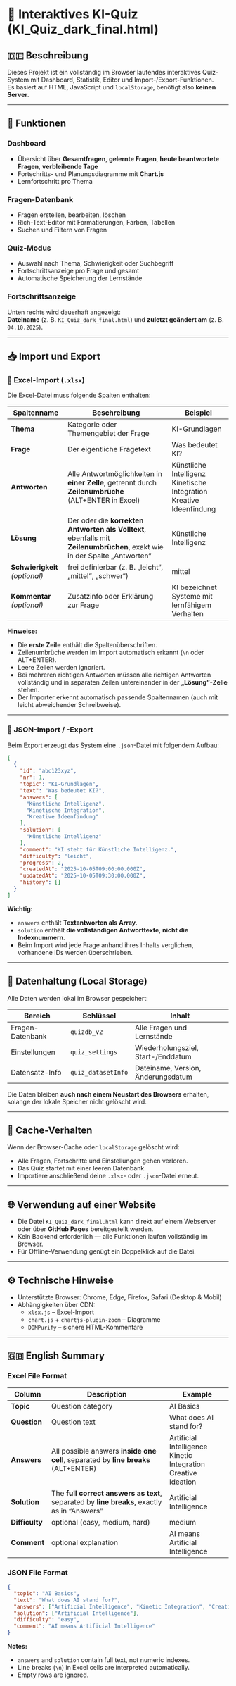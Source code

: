 
# 📘 Interaktives KI-Quiz (KI_Quiz_dark_final.html)

## 🇩🇪 **Beschreibung**
Dieses Projekt ist ein vollständig im Browser laufendes interaktives Quiz-System mit Dashboard, Statistik, Editor und Import-/Export-Funktionen.  
Es basiert auf HTML, JavaScript und `localStorage`, benötigt also **keinen Server**.

---

## 🔧 **Funktionen**

### Dashboard
- Übersicht über **Gesamtfragen**, **gelernte Fragen**, **heute beantwortete Fragen**, **verbleibende Tage**  
- Fortschritts- und Planungsdiagramme mit **Chart.js**  
- Lernfortschritt pro Thema  

### Fragen-Datenbank
- Fragen erstellen, bearbeiten, löschen  
- Rich-Text-Editor mit Formatierungen, Farben, Tabellen  
- Suchen und Filtern von Fragen  

### Quiz-Modus
- Auswahl nach Thema, Schwierigkeit oder Suchbegriff  
- Fortschrittsanzeige pro Frage und gesamt  
- Automatische Speicherung der Lernstände  

### Fortschrittsanzeige
Unten rechts wird dauerhaft angezeigt:  
**Dateiname** (z. B. `KI_Quiz_dark_final.html`) und **zuletzt geändert am** (z. B. `04.10.2025`).

---

## 📥 **Import und Export**

### 🧾 Excel-Import (`.xlsx`)
Die Excel-Datei muss folgende Spalten enthalten:

| Spaltenname | Beschreibung | Beispiel |
|--------------|---------------|-----------|
| **Thema** | Kategorie oder Themengebiet der Frage | KI-Grundlagen |
| **Frage** | Der eigentliche Fragetext | Was bedeutet KI? |
| **Antworten** | Alle Antwortmöglichkeiten in **einer Zelle**, getrennt durch **Zeilenumbrüche** (ALT+ENTER in Excel) | Künstliche Intelligenz<br>Kinetische Integration<br>Kreative Ideenfindung |
| **Lösung** | Der oder die **korrekten Antworten als Volltext**, ebenfalls mit **Zeilenumbrüchen**, exakt wie in der Spalte „Antworten“ | Künstliche Intelligenz |
| **Schwierigkeit** *(optional)* | frei definierbar (z. B. „leicht“, „mittel“, „schwer“) | mittel |
| **Kommentar** *(optional)* | Zusatzinfo oder Erklärung zur Frage | KI bezeichnet Systeme mit lernfähigem Verhalten |

**Hinweise:**
- Die **erste Zeile** enthält die Spaltenüberschriften.  
- Zeilenumbrüche werden im Import automatisch erkannt (`\n` oder ALT+ENTER).  
- Leere Zeilen werden ignoriert.  
- Bei mehreren richtigen Antworten müssen alle richtigen Antworten vollständig und in separaten Zeilen untereinander in der **„Lösung“-Zelle** stehen.  
- Der Importer erkennt automatisch passende Spaltennamen (auch mit leicht abweichender Schreibweise).

---

### 💾 JSON-Import / -Export

Beim Export erzeugt das System eine `.json`-Datei mit folgendem Aufbau:

```json
[
  {
    "id": "abc123xyz",
    "nr": 1,
    "topic": "KI-Grundlagen",
    "text": "Was bedeutet KI?",
    "answers": [
      "Künstliche Intelligenz",
      "Kinetische Integration",
      "Kreative Ideenfindung"
    ],
    "solution": [
      "Künstliche Intelligenz"
    ],
    "comment": "KI steht für Künstliche Intelligenz.",
    "difficulty": "leicht",
    "progress": 2,
    "createdAt": "2025-10-05T09:00:00.000Z",
    "updatedAt": "2025-10-05T09:30:00.000Z",
    "history": []
  }
]
```

**Wichtig:**
- `answers` enthält **Textantworten als Array**.  
- `solution` enthält **die vollständigen Antworttexte**, **nicht die Indexnummern**.  
- Beim Import wird jede Frage anhand ihres Inhalts verglichen, vorhandene IDs werden überschrieben.  

---

## 💾 **Datenhaltung (Local Storage)**

Alle Daten werden lokal im Browser gespeichert:

| Bereich | Schlüssel | Inhalt |
|----------|------------|--------|
| Fragen-Datenbank | `quizdb_v2` | Alle Fragen und Lernstände |
| Einstellungen | `quiz_settings` | Wiederholungsziel, Start-/Enddatum |
| Datensatz-Info | `quiz_datasetInfo` | Dateiname, Version, Änderungsdatum |

Die Daten bleiben **auch nach einem Neustart des Browsers** erhalten, solange der lokale Speicher nicht gelöscht wird.

---

## 🧹 **Cache-Verhalten**

Wenn der Browser-Cache oder `localStorage` gelöscht wird:
- Alle Fragen, Fortschritte und Einstellungen gehen verloren.  
- Das Quiz startet mit einer leeren Datenbank.  
- Importiere anschließend deine `.xlsx`- oder `.json`-Datei erneut.

---

## 🌐 **Verwendung auf einer Website**
- Die Datei `KI_Quiz_dark_final.html` kann direkt auf einem Webserver oder über **GitHub Pages** bereitgestellt werden.  
- Kein Backend erforderlich — alle Funktionen laufen vollständig im Browser.  
- Für Offline-Verwendung genügt ein Doppelklick auf die Datei.

---

## ⚙️ **Technische Hinweise**
- Unterstützte Browser: Chrome, Edge, Firefox, Safari (Desktop & Mobil)  
- Abhängigkeiten über CDN:
  - `xlsx.js` – Excel-Import  
  - `chart.js` + `chartjs-plugin-zoom` – Diagramme  
  - `DOMPurify` – sichere HTML-Kommentare

---

## 🇬🇧 **English Summary**

### Excel File Format
| Column | Description | Example |
|---------|--------------|----------|
| **Topic** | Question category | AI Basics |
| **Question** | Question text | What does AI stand for? |
| **Answers** | All possible answers **inside one cell**, separated by **line breaks** (ALT+ENTER) | Artificial Intelligence<br>Kinetic Integration<br>Creative Ideation |
| **Solution** | The **full correct answers as text**, separated by **line breaks**, exactly as in “Answers” | Artificial Intelligence |
| **Difficulty** | optional (easy, medium, hard) | medium |
| **Comment** | optional explanation | AI means Artificial Intelligence |

### JSON File Format
```json
{
  "topic": "AI Basics",
  "text": "What does AI stand for?",
  "answers": ["Artificial Intelligence", "Kinetic Integration", "Creative Ideation"],
  "solution": ["Artificial Intelligence"],
  "difficulty": "easy",
  "comment": "AI means Artificial Intelligence"
}
```

**Notes:**
- `answers` and `solution` contain full text, not numeric indexes.  
- Line breaks (`\n`) in Excel cells are interpreted automatically.  
- Empty rows are ignored.

